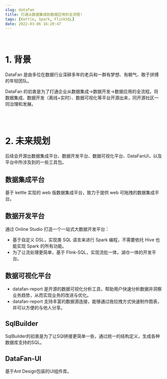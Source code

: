 ```yaml
---
slug: datafan
title: 打通从数据集成到数据应用的全流程!
tags: [Kettle, Spark, FlinkSQL]
date: 2022-03-06 16:20:47
---
```


<br/>

# 1. 背景      

DataFan 是由多位在数据行业深耕多年的老兵和一群有梦想、有朝气、敢于拼搏的年轻团队。

DataFan 的初衷是为了打通企业从数据集成->数据开发->数据应用的全流程。将数据集成、数据开发（离线+实时）、数据可视化等平台开源出来，同开源社区一同治理和发展。

<br/><br/>

# 2. 未来规划

后续会开源出数据集成平台、数据开发平台、数据可视化平台、DataFanUI，以及平台中所涉及到的一些工具包。

## 数据集成平台

基于 kettle 实现的 web 版数据集成平台，致力于提供 web 可拖拽的数据集成平台。

## 数据开发平台

通过 Online Studio 打造一个一站式大数据开发平台：

* 基于自定义 DSL，实现类 SQL 语言来进行 Spark 编程，不需要依托 Hive 也能实现 Spark 的所有功能。
* 为了让流处理更简单，基于 Flink-SQL，实现流批一体，湖仓一体的开发平台。

## 数据可视化平台

* datafan-report 是开源的数据可视化分析工具，帮助用户快速分析数据并洞察业务趋势，从而实现业务的改进与优化。
* datafan-report 支持丰富的数据源连接，能够通过拖拉拽方式快速制作图表，并可以方便的与他人分享。

## SqlBuilder

SqlBuilder的初衷是为了让SQl拼接更简单一些，通过统一的结构定义，生成各种数据库支持的SQL。

## DataFan-UI

基于Ant Design包装的UI组件库。
